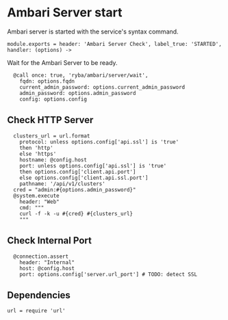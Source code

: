 
# Ambari Server start

Ambari server is started with the service's syntax command.

    module.exports = header: 'Ambari Server Check', label_true: 'STARTED', handler: (options) ->

Wait for the Ambari Server to be ready.

      @call once: true, 'ryba/ambari/server/wait',
        fqdn: options.fqdn
        current_admin_password: options.current_admin_password
        admin_password: options.admin_password
        config: options.config

## Check HTTP Server

      clusters_url = url.format
        protocol: unless options.config['api.ssl'] is 'true'
        then 'http'
        else 'https'
        hostname: @config.host
        port: unless options.config['api.ssl'] is 'true'
        then options.config['client.api.port']
        else options.config['client.api.ssl.port']
        pathname: '/api/v1/clusters'
      cred = "admin:#{options.admin_password}"
      @system.execute
        header: "Web"
        cmd: """
        curl -f -k -u #{cred} #{clusters_url}
        """

## Check Internal Port

      @connection.assert
        header: "Internal"
        host: @config.host
        port: options.config['server.url_port'] # TODO: detect SSL
        
## Dependencies

    url = require 'url'
